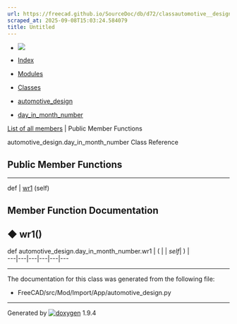 ```yaml
---
url: https://freecad.github.io/SourceDoc/db/d72/classautomotive__design_1_1day__in__month__number.html
scraped_at: 2025-09-08T15:03:24.584079
title: Untitled
---
```


  * [ ![](https://www.freecad.org/svg/logo-freecad.svg) ](https://freecadweb.org "FreeCAD")
  * [Index](../../index.html "Index")
  * [Modules](../../modules.html "Modules list")
  * [Classes](../../annotated.html "Annotated list")

  * [automotive_design](../../d4/ddf/namespaceautomotive__design.html)
  * [day_in_month_number](../../db/d72/classautomotive__design_1_1day__in__month__number.html)

[List of all members](../../d9/d8f/classautomotive__design_1_1day__in__month__number-members.html) | Public Member Functions

automotive_design.day_in_month_number Class Reference

##  Public Member Functions  
  
---  
def | [wr1](../../db/d72/classautomotive__design_1_1day__in__month__number.html#add56b8c3eeb839e49fcac1c52dbad7f6) (self)  
  
## Member Function Documentation

## ◆ wr1()

def automotive_design.day_in_month_number.wr1  | ( |  | _self_| ) |   
---|---|---|---|---|---  
  
* * *

The documentation for this class was generated from the following file:

  * FreeCAD/src/Mod/Import/App/automotive_design.py

* * *

Generated by
[![doxygen](../../doxygen.svg)](https://www.doxygen.org/index.html) 1.9.4

